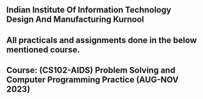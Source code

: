## **Indian Institute Of Information Technology Design And Manufacturing Kurnool**

## All practicals and assignments done in the below mentioned course.

## Course: (CS102-AIDS) Problem Solving and Computer Programming Practice (AUG-NOV 2023)

